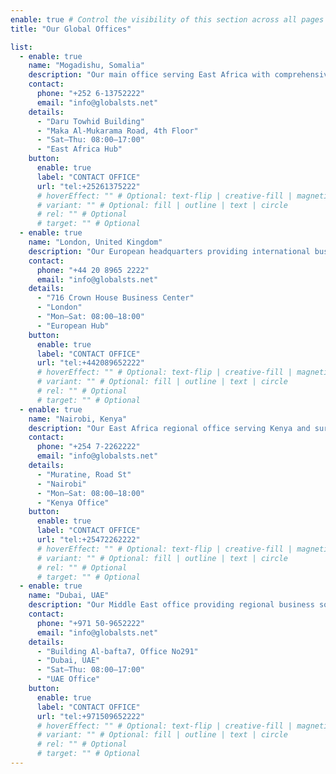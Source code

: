 ```yaml
---
enable: true # Control the visibility of this section across all pages where it is used
title: "Our Global Offices"

list:
  - enable: true
    name: "Mogadishu, Somalia"
    description: "Our main office serving East Africa with comprehensive business solutions"
    contact:
      phone: "+252 6-13752222"
      email: "info@globalsts.net"
    details:
      - "Daru Towhid Building"
      - "Maka Al-Mukarama Road, 4th Floor"
      - "Sat–Thu: 08:00–17:00"
      - "East Africa Hub"
    button:
      enable: true
      label: "CONTACT OFFICE"
      url: "tel:+25261375222"
      # hoverEffect: "" # Optional: text-flip | creative-fill | magnetic | magnetic-text-flip
      # variant: "" # Optional: fill | outline | text | circle
      # rel: "" # Optional
      # target: "" # Optional
  - enable: true
    name: "London, United Kingdom"
    description: "Our European headquarters providing international business services"
    contact:
      phone: "+44 20 8965 2222"
      email: "info@globalsts.net"
    details:
      - "716 Crown House Business Center"
      - "London"
      - "Mon–Sat: 08:00–18:00"
      - "European Hub"
    button:
      enable: true
      label: "CONTACT OFFICE"
      url: "tel:+442089652222"
      # hoverEffect: "" # Optional: text-flip | creative-fill | magnetic | magnetic-text-flip
      # variant: "" # Optional: fill | outline | text | circle
      # rel: "" # Optional
      # target: "" # Optional
  - enable: true
    name: "Nairobi, Kenya"
    description: "Our East Africa regional office serving Kenya and surrounding markets"
    contact:
      phone: "+254 7-2262222"
      email: "info@globalsts.net"
    details:
      - "Muratine, Road St"
      - "Nairobi"
      - "Mon–Sat: 08:00–18:00"
      - "Kenya Office"
    button:
      enable: true
      label: "CONTACT OFFICE"
      url: "tel:+25472262222"
      # hoverEffect: "" # Optional: text-flip | creative-fill | magnetic | magnetic-text-flip
      # variant: "" # Optional: fill | outline | text | circle
      # rel: "" # Optional
      # target: "" # Optional
  - enable: true
    name: "Dubai, UAE"
    description: "Our Middle East office providing regional business solutions across the Gulf"
    contact:
      phone: "+971 50-9652222"
      email: "info@globalsts.net"
    details:
      - "Building Al-bafta7, Office No291"
      - "Dubai, UAE"
      - "Sat–Thu: 08:00–17:00"
      - "UAE Office"
    button:
      enable: true
      label: "CONTACT OFFICE"
      url: "tel:+971509652222"
      # hoverEffect: "" # Optional: text-flip | creative-fill | magnetic | magnetic-text-flip
      # variant: "" # Optional: fill | outline | text | circle
      # rel: "" # Optional
      # target: "" # Optional
---
```

